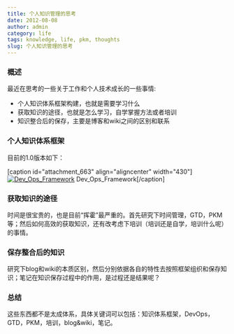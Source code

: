 ```yaml
---
title: 个人知识管理的思考
date: 2012-08-08
author: admin
category: life
tags: knowledge, life, pkm, thoughts
slug: 个人知识管理的思考
---
```


### 概述

最近在思考的一些关于工作和个人技术成长的一些事情:

-   个人知识体系框架构建，也就是需要学习什么
-   获取知识的途径，也就是怎么学习，自学掌握方法或者培训
-   知识整合后的保存，主要是博客和wiki之间的区别和联系

### 个人知识体系框架

目前的1.0版本如下：

[caption id="attachment\_663" align="aligncenter"
width="430"][![Dev\_Ops\_Framework](/wp-content/uploads/2012/08/Dev_Ops_Framework_v1.0.png "Dev_Ops_Framework_v1.0")](/wp-content/uploads/2012/08/Dev_Ops_Framework_v1.0.png)
Dev\_Ops\_Framework[/caption]

### 获取知识的途径

时间是很宝贵的，也是目前“挥霍”最严重的。首先研究下时间管理，GTD，PKM等；然后如何高效的获取知识，还有改考虑下培训（培训还是自学，培训什么呢）的事情。

### 保存整合后的知识

研究下blog和wiki的本质区别，然后分别依据各自的特性去按照框架组织和保存知识；笔记在知识保存过程中的作用，是过程还是结果呢？

### 总结

这些东西都不是太成体系，具体关键词可以包括：知识体系框架，DevOps，GTD，PKM，培训，blog&wiki，笔记。
